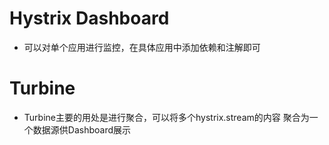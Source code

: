 # Hystrix Dashboard
* 可以对单个应用进行监控，在具体应用中添加依赖和注解即可

# Turbine
* Turbine主要的用处是进行聚合，可以将多个hystrix.stream的内容
聚合为一个数据源供Dashboard展示